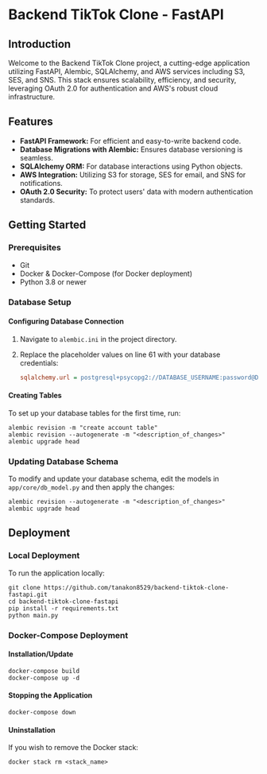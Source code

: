 

# Backend TikTok Clone - FastAPI

## Introduction

Welcome to the Backend TikTok Clone project, a cutting-edge application utilizing FastAPI, Alembic, SQLAlchemy, and AWS services including S3, SES, and SNS. This stack ensures scalability, efficiency, and security, leveraging OAuth 2.0 for authentication and AWS's robust cloud infrastructure.

## Features

- **FastAPI Framework:** For efficient and easy-to-write backend code.
- **Database Migrations with Alembic:** Ensures database versioning is seamless.
- **SQLAlchemy ORM:** For database interactions using Python objects.
- **AWS Integration:** Utilizing S3 for storage, SES for email, and SNS for notifications.
- **OAuth 2.0 Security:** To protect users' data with modern authentication standards.

## Getting Started

### Prerequisites

- Git
- Docker & Docker-Compose (for Docker deployment)
- Python 3.8 or newer

### Database Setup

#### Configuring Database Connection

1. Navigate to `alembic.ini` in the project directory.
2. Replace the placeholder values on line 61 with your database credentials:

    ```ini
    sqlalchemy.url = postgresql+psycopg2://DATABASE_USERNAME:password@DATABASE_SERVER:5432/DATABASE_NAME
    ```

#### Creating Tables

To set up your database tables for the first time, run:

```shell
alembic revision -m "create account table"
alembic revision --autogenerate -m "<description_of_changes>"
alembic upgrade head
```

### Updating Database Schema

To modify and update your database schema, edit the models in `app/core/db_model.py` and then apply the changes:

```shell
alembic revision --autogenerate -m "<description_of_changes>"
alembic upgrade head
```

## Deployment

### Local Deployment

To run the application locally:

```shell
git clone https://github.com/tanakon8529/backend-tiktok-clone-fastapi.git
cd backend-tiktok-clone-fastapi
pip install -r requirements.txt
python main.py
```

### Docker-Compose Deployment

#### Installation/Update

```shell
docker-compose build
docker-compose up -d
```

#### Stopping the Application

```shell
docker-compose down
```

#### Uninstallation

If you wish to remove the Docker stack:

```shell
docker stack rm <stack_name>
```
